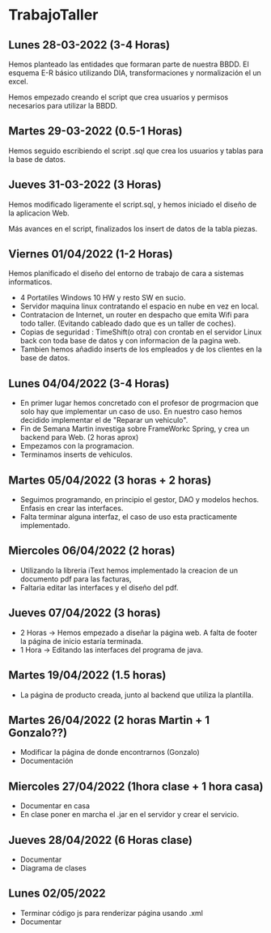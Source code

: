 # TrabajoTaller

## Lunes 28-03-2022 (3-4 Horas) 

Hemos planteado las entidades que formaran parte de nuestra BBDD. El esquema E-R básico utilizando DIA, transformaciones y normalización el un excel.  

Hemos empezado creando el script que crea usuarios y permisos necesarios para utilizar la BBDD.


## Martes 29-03-2022 (0.5-1 Horas)  

Hemos seguido escribiendo el script .sql que crea los usuarios y tablas para la base de datos.

## Jueves 31-03-2022 (3 Horas)

Hemos modificado ligeramente el script.sql, y hemos iniciado el diseño de la aplicacion Web.  

Más avances en el script, finalizados los insert de datos de la tabla piezas.

## Viernes 01/04/2022 (1-2 Horas)

Hemos planificado el diseño del entorno de trabajo de cara a sistemas informaticos. 
 - 4 Portatiles Windows 10 HW y resto SW en sucio.
 - Servidor maquina linux contratando el espacio en nube en vez en local.
 - Contratacion de Internet, un router en despacho que emita Wifi para todo taller. (Evitando cableado dado que es un taller de coches).
 - Copias de seguridad : TimeShift(o otra) con crontab en el servidor Linux back con toda base de datos y con informacion de la pagina web.
 - Tambien hemos añadido inserts de los empleados y de los clientes en la base de datos.

## Lunes 04/04/2022 (3-4 Horas)
 - En primer lugar hemos concretado con el profesor de progrmacion que solo hay que implementar un caso de uso. En nuestro caso hemos decidido implementar el de "Reparar un vehiculo".
 - Fin de Semana Martin investiga sobre FrameWorkc Spring, y crea un backend para Web. (2 horas aprox)
 - Empezamos con la programacion. 
 - Terminamos inserts de vehiculos.  


## Martes 05/04/2022 (3 horas + 2 horas)  
 - Seguimos programando, en principio el gestor, DAO y modelos hechos. Enfasis en crear las interfaces.
 - Falta terminar alguna interfaz, el caso de uso esta practicamente implementado.
 
## Miercoles 06/04/2022 (2 horas)
 - Utilizando la libreria iText hemos implementado la creacion de un documento pdf para las facturas, 
 - Faltaria editar las interfaces y el diseño del pdf.  

## Jueves 07/04/2022 (3 horas)  
 - 2 Horas -> Hemos empezado a diseñar la página web. A falta de footer la página de inicio estaría terminada.
 - 1 Hora -> Editando las interfaces del programa de java.  

## Martes 19/04/2022 (1.5 horas)
 - La página de producto creada, junto al backend que utiliza la plantilla.

## Martes 26/04/2022 (2 horas Martin + 1 Gonzalo??)
 - Modificar la página de donde encontrarnos (Gonzalo)
 - Documentación 

## Miercoles 27/04/2022 (1hora clase + 1 hora casa)
 - Documentar en casa 
 - En clase poner en marcha el .jar en el servidor y crear el servicio.

## Jueves 28/04/2022 (6 Horas clase)
 - Documentar
 - Diagrama de clases  

## Lunes 02/05/2022 
 - Terminar código js para renderizar página usando .xml
 - Documentar